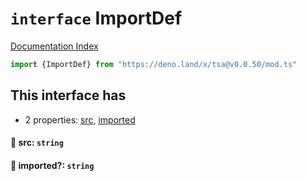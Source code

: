 # `interface` ImportDef

[Documentation Index](../README.md)

```ts
import {ImportDef} from "https://deno.land/x/tsa@v0.0.50/mod.ts"
```

## This interface has

- 2 properties:
[src](#-src-string),
[imported](#-imported-string)


#### 📄 src: `string`



#### 📄 imported?: `string`



